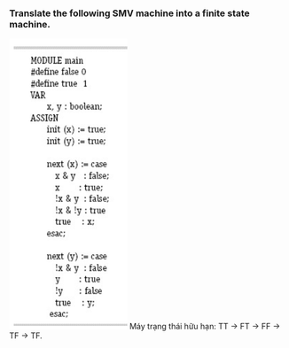 ###  Translate the following SMV machine into a finite state machine.
![image](Images/941.png)
Máy trạng thái hữu hạn: TT -> FT -> FF -> TF -> TF.